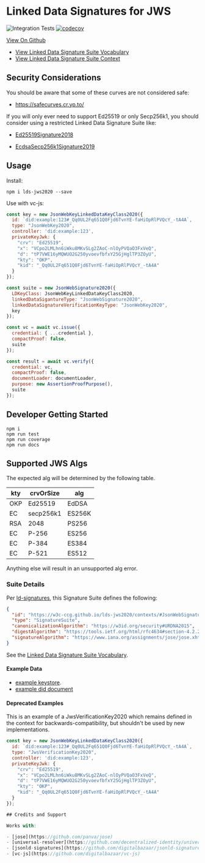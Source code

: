 # Linked Data Signatures for JWS

![Integration Tests](https://github.com/w3c-ccg/lds-jws2020/workflows/Integration%20Tests/badge.svg) [![codecov](https://codecov.io/gh/transmute-industries/lds-jws2020/branch/master/graph/badge.svg)](https://codecov.io/gh/transmute-industries/lds-jws2020)

[View On Github](https://github.com/w3c-ccg/lds-jws2020)

- [View Linked Data Signature Suite Vocabulary](https://w3c-ccg.github.io/lds-jws2020/contexts/)
- [View Linked Data Signature Suite Context](https://w3c-ccg.github.io/lds-jws2020/contexts/lds-jws2020-v0.0.jsonld)


## Security Considerations

You should be aware that some of these curves are not considered safe:

- https://safecurves.cr.yp.to/

If you will only ever need to support Ed25519 or only Secp256k1, you should consider using a restricted Linked Data Signature Suite like:

- [Ed25519Signature2018](https://github.com/digitalbazaar/jsonld-signatures/blob/master/lib/suites/Ed25519Signature2018.js)

- [EcdsaSecp256k1Signature2019](https://github.com/decentralized-identity/lds-ecdsa-secp256k1-2019.js)

## Usage


Install:

```
npm i lds-jws2020 --save
```

Use with vc-js:

```js
const key = new JsonWebKeyLinkedDataKeyClass2020({
  id: `did:example:123#_Qq0UL2Fq651Q0Fjd6TvnYE-faHiOpRlPVQcY_-tA4A`,
  type: "JsonWebKey2020",
  controller: 'did:example:123',
  privateKeyJwk: {
    "crv": "Ed25519",
    "x": "VCpo2LMLhn6iWku8MKvSLg2ZAoC-nlOyPVQaO3FxVeQ",
    "d": "tP7VWE16yMQWUO2G250yvoevfbfxY25GjHglTP3ZOyU",
    "kty": "OKP",
    "kid": "_Qq0UL2Fq651Q0Fjd6TvnYE-faHiOpRlPVQcY_-tA4A"
  }
});

const suite = new JsonWebSignature2020({
  LDKeyClass: JsonWebKeyLinkedDataKeyClass2020,
  linkedDataSigantureType: "JsonWebSignature2020",
  linkedDataSignatureVerificationKeyType: "JsonWebKey2020",
  key
});

const vc = await vc.issue({
  credential: { ...credential },
  compactProof: false,
  suite
});

const result = await vc.verify({
  credential: vc,
  compactProof: false,
  documentLoader: documentLoader,
  purpose: new AssertionProofPurpose(),
  suite
});
```

## Developer Getting Started

```
npm i
npm run test
npm run coverage
npm run docs
```

## Supported JWS Algs

The expected alg will be determined by the following table.

| kty | crvOrSize | alg    |
| --- | --------- | ------ |
| OKP | Ed25519   | EdDSA  |
| EC  | secp256k1 | ES256K |
| RSA | 2048      | PS256  |
| EC  | P-256     | ES256  |
| EC  | P-384     | ES384  |
| EC  | P-521     | ES512  |

Anything else will result in an unsupported alg error.

### Suite Details

Per [ld-signatures](https://w3c-dvcg.github.io/ld-signatures/#signature-suites), this Signature Suite defines the following:

```json
{
  "id": "https://w3c-ccg.github.io/lds-jws2020/contexts/#JsonWebSignature2020",
  "type": "SignatureSuite",
  "canonicalizationAlgorithm": "https://w3id.org/security#URDNA2015",
  "digestAlgorithm": "https://tools.ietf.org/html/rfc4634#section-4.2.2",
  "signatureAlgorithm": "https://www.iana.org/assignments/jose/jose.xhtml#web-signature-encryption-algorithms"
}
```

See the [Linked Data Signature Suite Vocabulary](https://w3c-ccg.github.io/lds-jws2020/contexts/).

#### Example Data

- [example keystore](https://w3c-ccg.github.io/lds-jws2020/example/didDocJwks.json).
- [example did document](https://w3c-ccg.github.io/lds-jws2020/example/didDoc.json)

#### Deprecated Examples

This is an example of a JwsVerificationKey2020 which remains defined in the context for backwards-compatibility, but shouldn't be used by new implementations.

```js
const key = new JsonWebKeyLinkedDataKeyClass2020({
  id: `did:example:123#_Qq0UL2Fq651Q0Fjd6TvnYE-faHiOpRlPVQcY_-tA4A`,
  type: "JwsVerificationKey2020",
  controller: 'did:example:123',
  privateKeyJwk: {
    "crv": "Ed25519",
    "x": "VCpo2LMLhn6iWku8MKvSLg2ZAoC-nlOyPVQaO3FxVeQ",
    "d": "tP7VWE16yMQWUO2G250yvoevfbfxY25GjHglTP3ZOyU",
    "kty": "OKP",
    "kid": "_Qq0UL2Fq651Q0Fjd6TvnYE-faHiOpRlPVQcY_-tA4A"
  }
});

## Credits and Support

Works with:

- [jose](https://github.com/panva/jose)
- [universal-resolver](https://github.com/decentralized-identity/universal-resolver)
- [jsonld-signatures](https://github.com/digitalbazaar/jsonld-signatures)
- [vc-js](https://github.com/digitalbazaar/vc-js)
